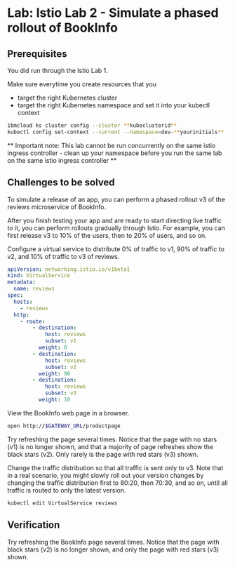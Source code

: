 # Lab: Istio Lab 2 - Simulate a phased rollout of BookInfo

## Prerequisites

You did run through the Istio Lab 1.

Make sure everytime you create resources that you

- target the right Kubernetes cluster
- target the right Kubernetes namespace and set it into your kubectl context

```bash
ibmcloud ks cluster config --cluster **kubeclusterid**
kubectl config set-context --current --namespace=dev-**yourinitials**
```

** Important note: This lab cannot be run concurrently on the same istio ingress controller - clean up your namespace before you run the same lab on the same istio ingress controller **

## Challenges to be solved

To simulate a release of an app, you can perform a phased rollout v3 of the reviews microservice of BookInfo.

After you finish testing your app and are ready to start directing live traffic to it, you can perform rollouts gradually through Istio. For example, you can first release v3 to 10% of the users, then to 20% of users, and so on.

Configure a virtual service to distribute 0% of traffic to v1, 90% of traffic to v2, and 10% of traffic to v3 of reviews.

```yaml
apiVersion: networking.istio.io/v1beta1
kind: VirtualService
metadata:
  name: reviews
spec:
  hosts:
    - reviews
  http:
    - route:
        - destination:
            host: reviews
            subset: v1
          weight: 0
        - destination:
            host: reviews
            subset: v2
          weight: 90
        - destination:
            host: reviews
            subset: v3
          weight: 10
```

View the BookInfo web page in a browser.

```bash
open http://$GATEWAY_URL/productpage
```

Try refreshing the page several times. Notice that the page with no stars (v1) is no longer shown, and that a majority of page refreshes show the black stars (v2). Only rarely is the page with red stars (v3) shown.

Change the traffic distribution so that all traffic is sent only to v3. Note that in a real scenario, you might slowly roll out your version changes by changing the traffic distribution first to 80:20, then 70:30, and so on, until all traffic is routed to only the latest version.

```bash
kubectl edit VirtualService reviews
```

## Verification

Try refreshing the BookInfo page several times. Notice that the page with black stars (v2) is no longer shown, and only the page with red stars (v3) shown.
